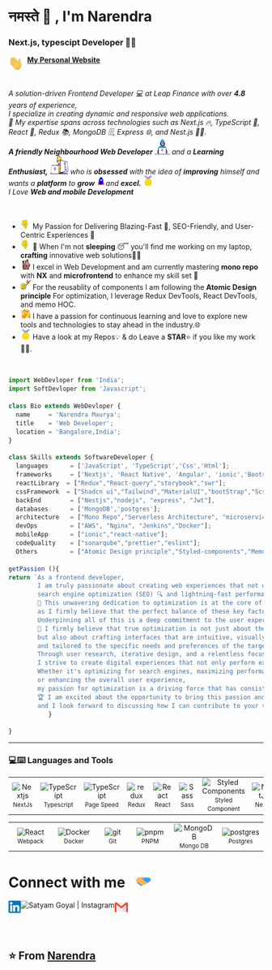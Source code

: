 # नमस्ते 🙏 ,  I'm Narendra
### Next.js, typescipt Developer 👨‍💻

  <img align="left" src="https://github.com/SatYu26/SatYu26/blob/master/Assets/Hi.gif" width="29px" height="30px" >&nbsp;  <a href="https://narendra224.vercel.app/home">
    <b>My Personal Website
</b>  
</a>
<br>
&nbsp;
<p>
  <em>
   A solution-driven Frontend Developer 💻 at Leap Finance with over <strong>4.8</strong> years of experience,<br>
 I specialize in creating dynamic and responsive web applications.
<br> 🚀 My expertise spans across technologies such as Next.js 🔥, TypeScript 🎨, React 🧠, Redux 📚, MongoDB 🗄️, Express 🌐, and Nest.js 🐱‍🏍.<br>
    <b>A friendly Neighbourhood Web Developer</b> <img src="https://github.com/SatYu26/SatYu26/blob/master/Assets/Developer.gif" width="30px" height="30px"> and a <b>Learning    Enthusiast,</b>&nbsp;<img src="https://github.com/SatYu26/SatYu26/blob/master/Assets/Designer.gif" width="36px" height="36px">  who is <b>obsessed</b>
    with the idea of <b>improving</b> himself and wants a <b>platform</b> to 
    <b>grow</b> <img src="https://github.com/SatYu26/SatYu26/blob/master/Assets/Rocket.gif" width="18px" height="18px">and 
    <b>excel.</b> <img src="https://github.com/SatYu26/SatYu26/blob/master/Assets/Medal.gif" width="20px" height="20px"> <br>
    I Love <b>Web and mobile Development</b> <br>
  </em>  
</p>

<br>

- <img alt="GIF" src="https://github.com/SatYu26/SatYu26/blob/master/Assets/wave.gif" width="20vw" height="20vh" />  My Passion for Delivering Blazing-Fast 🚀, SEO-Friendly, and User-Centric Experiences 🌟
- <img alt="GIF" src="https://github.com/SatYu26/SatYu26/blob/master/Assets/wave.gif" width="20vw" height="20vh" /> 🌙 When I'm not **sleeping** 😴  you'll find me working on my laptop, **crafting** innovative web solutions👨‍💻
- <img alt="GIF" src="https://github.com/SatYu26/SatYu26/blob/master/Assets/gandalf_parrot.gif" width="20vw" height="20vh" /> I excel in Web Development and am currently mastering **mono repo** with **NX** and **microfrontend** to enhance my skill set 💪
- <img alt="GIF" src="https://github.com/SatYu26/SatYu26/blob/master/Assets/headbang.gif" width="20vw" height="20vh" /> For the reusablity of components I am following the **Atomic Design principle** For optimization, I leverage Redux DevTools, React DevTools, and memo HOC.
- <img alt="GIF" src="https://github.com/SatYu26/SatYu26/blob/master/Assets/hmm.gif" width="20vw" height="20vh" /> I have a passion for continuous learning and love to explore new tools and technologies to stay ahead in the industry.🌐
- <img alt="GIF" src="https://github.com/SatYu26/SatYu26/blob/master/Assets/Medal.gif" width="20vw" height="20vh" /> Have a look at my Repos💡 & do Leave a **STAR**⭐️ if you like my work👨‍💻.
<br>

```js
import WebDevloper from 'India';
import SoftDevloper from 'Javascript';

class Bio extends WebDevloper {
  name     = 'Narendra Maurya';
  title    = 'Web Developer';
  location = 'Bangalore,India';
}

class Skills extends SoftwareDeveloper {
  languages      = ['JavaScript', 'TypeScript','Css','Html'];
  frameworks     = ['Nextjs', 'React Native', 'Angular', 'ionic','Bootstrap'];
  reactLibrary  = ["Redux","React-query","storybook","swr"];
  cssFramework  = ["Shadcn ui","Tailwind","MaterialUI","bootStrap","Scss","ANTD"]
  backEnd        = ["Nestjs","nodejs", "express", "Jwt"],
  databases      = ['MongoDB','postgres'];
  architecture   = ["Mono Repo","Serverless Architecture", "microservices",  "Single page applications"];
  devOps         = ["AWS", "Nginx", "Jenkins","Docker"];
  mobileApp      = ["ionic","react-native"];
  codeQuality    = ["sonarqube","prettier","eslint"];
  Others         = ["Atomic Design principle","Styled-components","Memo hoc","Atomic css","React-devtools","Redux-devtools"]

getPassion (){
return `As a frontend developer,
        I am truly passionate about creating web experiences that not only captivate users but also excel in terms of
        search engine optimization (SEO) 🔍 and lightning-fast performance. 
        💨 This unwavering dedication to optimization is at the core of my approach,
        as I firmly believe that the perfect balance of these key factors is the foundation for building truly successful and impactful digital products
        Underpinning all of this is a deep commitment to the user experience.
        👥 I firmly believe that true optimization is not just about the technical aspects,
        but also about crafting interfaces that are intuitive, visually appealing,
        and tailored to the specific needs and preferences of the target audience. 
        Through user research, iterative design, and a relentless focus on usability,
        I strive to create digital experiences that not only perform exceptionally well but also delight and empower the people who interact with them.
        Whether it's optimizing for search engines, maximizing performance, 
        or enhancing the overall user experience,
        my passion for optimization is a driving force that has consistently enabled me to deliver exceptional results.
        🏆 I am excited about the opportunity to bring this passion and expertise to your organization,
        and I look forward to discussing how I can contribute to your success. 🤝`
           }
  
}
```

---
### 💻:keyboard: Languages and Tools 

<table>
  <tr>
    <td align="center" width="96">
      <img alt="Nextjs" src="https://img.shields.io/badge/-React-000000?style=flat-square&logo=nextdotjs&logoColor=white" />
      <br>
      <small>NextJs</small>
    </td>
    <td align="center" width="96">
      <img alt="TypeScript" src="https://img.shields.io/badge/-TypeScript-007ACC?style=flat-square&logo=typescript&logoColor=white" />
      <br>
      <small>Typescript</small>
    </td>
<td align="center" width="96">
      <img alt="TypeScript" src="https://img.shields.io/badge/pagespeed-4285F4?style=flat-square&logo=pagespeedinsights&logoColor=white" />
      <br>
      <small>Page Speed</small>
    </td>
     <td align="center" width="96">
      <img alt="redux" src="https://img.shields.io/badge/-Redux-764ABC?style=flat-square&logo=redux&logoColor=white" />
      <br>
      <small>Redux</small>
    </td>
    <td align="center" width="96">
      <img alt="React" src="https://img.shields.io/badge/-React-45b8d8?style=flat-square&logo=react&logoColor=white" />
      <br>
      <small>React</small>
    </td>
     <td align="center" width="96">
      <img alt="Sass" src="https://img.shields.io/badge/-Sass-CC6699?style=flat-square&logo=sass&logoColor=white" />
      <br>
      <small>Sass</small>
    </td>
       <td align="center" width="96">
     <img alt="Styled Components" src="https://img.shields.io/badge/-Styled_Components-db7092?style=flat-square&logo=styled-components&logoColor=white" />
      <br>
      <small>Styled Component</small>
    </td>
    <td align="center" width="96">
       <img alt="NestJs" src="https://img.shields.io/badge/-NestJs-ea2845?style=flat-square&logo=nestjs&logoColor=white" />
      <br>
      <small>Nestjs</small>
    </td>
     <td align="center" width="96">
         <img alt="angular" src="https://img.shields.io/badge/-Angular-DD0031?style=flat-square&logo=angular&logoColor=white" />
      <br>
      <small>Angular</small>
    </td> 
     <td align="center" width="96">
         <img alt="storybook" src="https://img.shields.io/badge/-storybook-FF4785?style=flat-square&logo=Storybook&logoColor=white" />
      <br>
      <small>StoryBook</small>
    </td> 
    </tr>
</table>
<table>
  <tr>
 <td align="center" width="96">
    <img alt="React" src="https://img.shields.io/badge/-Webpack-45b8d8?style=flat-square&logo=webpack&logoColor=white" />
      <br>
      <small>Webpack</small>
    </td>
     <td align="center" width="96">
      <img alt="Docker" src="https://img.shields.io/badge/-Docker-46a2f1?style=flat-square&logo=docker&logoColor=white" />
      <br>
      <small>Docker</small>
    </td>
     <td align="center" width="96">
     <img alt="git" src="https://img.shields.io/badge/-Git-F05032?style=flat-square&logo=git&logoColor=white" />
      <br>
      <small>Git</small>
    </td>
     <td align="center" width="96">
      <img alt="pnpm" src="https://img.shields.io/badge/-PNPM-F69220?style=flat-square&logo=pnpm&logoColor=white" />
      <br>
      <small>PNPM</small>
    </td>
     <td align="center" width="96">
        <img alt="MongoDB" src="https://img.shields.io/badge/-MongoDB-13aa52?style=flat-square&logo=mongodb&logoColor=white" />
      <br>
      <small>Mongo DB</small>
    </td>
    <td align="center" width="96">
        <img alt="postgres" src="https://img.shields.io/badge/-Postgres-4169E1?style=flat-square&logo=postgresql&logoColor=white" />
      <br>
      <small>Postgres</small>
    </td>
        </tr>
</table>

 
# Connect with me<img src="https://github.com/SatYu26/SatYu26/blob/master/Assets/Handshake.gif" height="32px">

  <a href="https://www.linkedin.com/in/narendra-kumar-maurya-69303a165/">
    <img align="left" alt="Narendra Maurya | Linkedin" width="24px" src="https://github.com/SatYu26/SatYu26/blob/master/Assets/Linkedin.svg" />
  </a> &nbsp;&nbsp;
  <a href="https://stackoverflow.com/users/11711849/narendra-maurya">
    <img align="left" alt="Satyam Goyal | Instagram"  src="https://img.shields.io/badge/Stack_Overflow-FE7A16?style=for-the-badge&logo=stack-overflow&logoColor=white" />
  </a> &nbsp;&nbsp;
  <a href="mailto:narendram224@gmail.com">
    <img align="left" alt="Satyam Goyal | Gmail" width="26px" src="https://github.com/SatYu26/SatYu26/blob/master/Assets/Gmail.svg" />
  </a>


<br><br>



## ⭐️ From [Narendra](https://github.com/narendram224)
